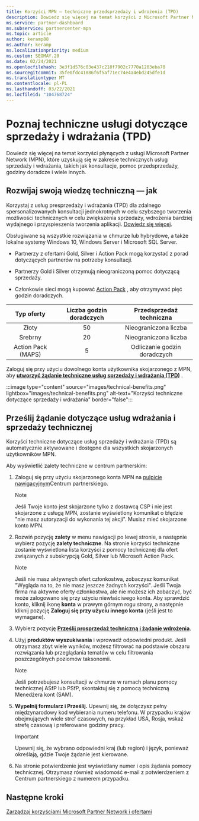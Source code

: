 ```yaml
---
title: Korzyści MPN — techniczne przedsprzedaży i wdrożenia (TPD)
description: Dowiedz się więcej na temat korzyści z Microsoft Partner Network (MPN) dla usług przedsprzedaży i wdrażania (TPD)
ms.service: partner-dashboard
ms.subservice: partnercenter-mpn
ms.topic: article
author: keramp88
ms.author: keramp
ms.localizationpriority: medium
ms.custom: SEOMAY.20
ms.date: 02/24/2021
ms.openlocfilehash: 3e3f1d576c03e437c218f7902c7770a1203eba70
ms.sourcegitcommit: 35fe0fdc41886f6f5af71ec74e4a4ebd245dfe1d
ms.translationtype: MT
ms.contentlocale: pl-PL
ms.lasthandoff: 03/22/2021
ms.locfileid: "104768724"
---
```

# <a name="explore-technical-presales-and-deployment-services-tpd"></a>Poznaj techniczne usługi dotyczące sprzedaży i wdrażania (TPD) 

Dowiedz się więcej na temat korzyści płynących z usługi Microsoft Partner Network (MPN), które uzyskują się w zakresie technicznych usług sprzedaży i wdrażania, takich jak konsultacje, pomoc przedsprzedaży, godziny doradcze i wiele innych.

## <a name="develop-your-technical-know-how"></a>Rozwijaj swoją wiedzę techniczną — jak

Korzystaj z usług presprzedaży i wdrażania (TPD) dla zdalnego spersonalizowanych konsultacji jednokrotnych w celu szybszego tworzenia możliwości technicznych w celu zwiększenia sprzedaży, wdrożenia bardziej wydajnego i przyspieszenia tworzenia aplikacji. [Dowiedz się więcej](https://aka.ms/TPD).

Obsługiwane są wszystkie rozwiązania w chmurze lub hybrydowe, a także lokalne systemy Windows 10, Windows Server i Microsoft SQL Server. 

- Partnerzy z ofertami Gold, Silver i Action Pack mogą korzystać z porad dotyczących partnerów na potrzeby konsultacji. 

- Partnerzy Gold i Silver otrzymują nieograniczoną pomoc dotyczącą sprzedaży. 

- Członkowie sieci mogą kupować [Action Pack](https://partner.microsoft.com/membership/action-pack) , aby otrzymywać pięć godzin doradczych.  

|     Typ oferty    | Liczba godzin doradczych |   Przedsprzedaż techniczna   |
|:-----------------:|:------------------------:|:----------------------:|
|        Złoty       |            50            |        Nieograniczona liczba       |
|       Srebrny      |            20            |        Nieograniczona liczba       |
| Action Pack (MAPS) |             5            | Odliczanie godzin doradczych |

Zaloguj się przy użyciu dowolnego konta użytkownika skojarzonego z MPN, aby **[utworzyć żądanie techniczne usług sprzedaży i wdrażania (TPD)](https://partner.microsoft.com/dashboard/mpn/membership/benefits/technical/createadvisoryhours-servicerequest)** .

:::image type="content" source="images/technical-benefits.png" lightbox="images/technical-benefits.png" alt-text="Korzyści techniczne dotyczące sprzedaży i wdrażania" border="false":::

## <a name="submit-a-technical-presales-and-deployment-services-request"></a>Prześlij żądanie dotyczące usług wdrażania i sprzedaży technicznej 

Korzyści techniczne dotyczące usług sprzedaży i wdrażania (TPD) są automatycznie aktywowane i dostępne dla wszystkich skojarzonych użytkowników MPN. 

Aby wyświetlić zalety techniczne w centrum partnerskim:

1. Zaloguj się przy użyciu skojarzonego konta MPN na [pulpicie nawigacyjnym](https://partner.microsoft.com/dashboard)Centrum partnerskiego. 

   > [!NOTE]
   > Jeśli Twoje konto jest skojarzone tylko z dostawcą CSP i nie jest skojarzone z usługą MPN, zostanie wyświetlony komunikat o błędzie "nie masz autoryzacji do wykonania tej akcji". Musisz mieć skojarzone konto MPN.

2. Rozwiń pozycję **zalety** w menu nawigacji po lewej stronie, a następnie wybierz pozycję **zalety techniczne**. Na stronie korzyści techniczne zostanie wyświetlona lista korzyści z pomocy technicznej dla ofert związanych z subskrypcją Gold, Silver lub Microsoft Action Pack. 

   > [!NOTE]
   > Jeśli nie masz aktywnych ofert członkostwa, zobaczysz komunikat "Wygląda na to, że nie masz jeszcze żadnych korzyści". Jeśli Twoja firma ma aktywne oferty członkostwa, ale nie możesz ich zobaczyć, być może zalogowano się przy użyciu niewłaściwego konta. Aby sprawdzić konto, kliknij ikonę **konta** w prawym górnym rogu strony, a następnie kliknij pozycję **Zaloguj się przy użyciu innego konta** (jeśli jest to wymagane).

3. Wybierz pozycję **[Prześlij prosprzedaż techniczną i żądanie wdrożenia](https://partner.microsoft.com/dashboard/mpn/membership/benefits/technical/createadvisoryhours-servicerequest)**.

4. Użyj **produktów wyszukiwania** i wprowadź odpowiedni produkt. Jeśli otrzymasz zbyt wiele wyników, możesz filtrować na podstawie obszaru rozwiązania lub przeglądania tematów w celu filtrowania poszczególnych poziomów taksonomii.

   > [!NOTE]
   > Jeśli potrzebujesz konsultacji w chmurze w ramach planu pomocy technicznej ASfP lub PSfP, skontaktuj się z pomocą techniczną Menedżera kont (SAM).

5. **Wypełnij formularz i Prześlij.** Upewnij się, że dołączysz pełny międzynarodowy kod wybierania numeru telefonu. W przypadku krajów obejmujących wiele stref czasowych, na przykład USA, Rosja, wskaż strefę czasową i preferowane godziny pracy.

   > [!IMPORTANT]
   > Upewnij się, że wybrano odpowiedni kraj (lub region) i język, ponieważ określają, gdzie Twoje żądanie jest kierowane.

6. Na stronie potwierdzenie jest wyświetlany numer i opis żądania pomocy technicznej. Otrzymasz również wiadomość e-mail z potwierdzeniem z Centrum partnerskiego z numerem przypadku.

## <a name="next-steps"></a>Następne kroki

[Zarządzaj korzyściami Microsoft Partner Network i ofertami](manage-your-partner-network-benefits.md)
